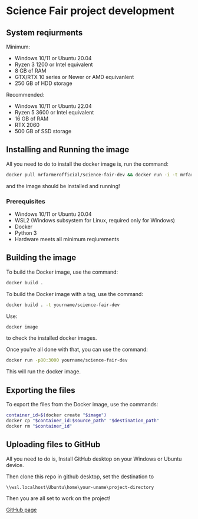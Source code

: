 # Science Fair project development

## System reqiurments

Minimum:

- Windows 10/11 or Ubuntu 20.04
- Ryzen 3 1200 or Intel equivalent
- 8 GB of RAM
- GTX/RTX 10 series or Newer or AMD equivanlent
- 250 GB of HDD storage

Recommended:

- Windows 10/11 or Ubuntu 22.04
- Ryzen 5 3600 or Intel equivalent
- 16 GB of RAM
- RTX 2060
- 500 GB of SSD storage

## Installing and Running the image

All you need to do to install
the docker image is,
run the command:

```bash
docker pull mrfarmerofficial/science-fair-dev && docker run -i -t mrfarmerofficial/science-fair-dev:latest
```

and the image should be installed and running!

### Prerequisites

- Windows 10/11 or Ubuntu 20.04
- WSL2 (Windows subsystem for Linux, required only for Windows)
- Docker
- Python 3
- Hardware meets all minimum reqiurements

## Building the image

To build the Docker image,
use the command:

```bash
docker build .
```

To build the Docker image with a tag,
use the command:

```bash
docker build . -t yourname/science-fair-dev
```

Use:

```bash
docker image
```

to check the installed docker images.

Once you're all done with that,
you can use the command:

```bash
docker run -p80:3000 yourname/science-fair-dev
```

This will run the docker image.

## Exporting the files

To export the files from the Docker image,
use the commands:

```bash
container_id=$(docker create "$image")
docker cp "$container_id:$source_path" "$destination_path"
docker rm "$container_id"
```

## Uploading files to GitHub

All you need to do is,
Install GitHub desktop on your Windows or Ubuntu device.

Then clone this repo in github desktop,
set the destination to

```text
\\wsl.localhost\Ubuntu\home\your-uname\project-directory
```

Then you are all set to work on the project!

[GitHub page](https://github.com/mrfarmer09/science-fair-dev/tree/main)
